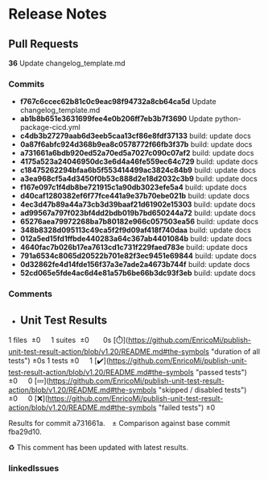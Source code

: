 # Release Notes

## Pull Requests
**36** Update changelog_template.md
### Commits
  - **f767c6ccec62b81c0c9eac98f94732a8cb64ca5d** Update changelog_template.md
  - **ab1b8b651e3631699fee4e0b206ff7eb3b7f3690** Update python-package-cicd.yml
  - **c4db3b27279aab6d3eeb5caa13cf86e8fdf37133** build: update docs
  - **0a87f6abfc924d368b9ea8c0578772f66fb3f37b** build: update docs
  - **a731661a6bdb920ed52a70ed5a7027c090c07af2** build: update docs
  - **4175a523a24046950dc3e6d4a46fe559ec64c729** build: update docs
  - **c18475262294bfaa6b5f553414499ac3824c84b9** build: update docs
  - **a3ea968cf5a4d3450f0b53c888d2e18d2032c3b9** build: update docs
  - **f167e097c1f4db8be721915c1a90db3023efe5a4** build: update docs
  - **d40caf1280382ef6f77fce441a9e37b70ebe021b** build: update docs
  - **4ec3d47b89a44a73cb3d39baaf21d61902e15303** build: update docs
  - **ad99567a797f023bf4dd2bdb019b7bd650244a72** build: update docs
  - **65276aea79972268ba7b80182e966c057503ea56** build: update docs
  - **348b8328d095113c49ca5f2f9d09af418f740daa** build: update docs
  - **012a5ed15fd1ffbde440283a64c367ab4401084b** build: update docs
  - **4640fac7b026b17ea7613cd1c731f229faed783e** build: update docs
  - **791a6534c8065d20522b701e82f3ec9451e69844** build: update docs
  - **0d32862fe4d14fde156f37a3e7ade2a4673b744f** build: update docs
  - **52cd065e5fde4ac6d4e81a57b6be66b3dc93f3eb** build: update docs
### Comments
 - ## Unit Test Results
1 files  ±0  1 suites  ±0   0s [:stopwatch:](https://github.com/EnricoMi/publish-unit-test-result-action/blob/v1.20/README.md#the-symbols &quot;duration of all tests&quot;) ±0s
1 tests ±0  1 [:heavy_check_mark:](https://github.com/EnricoMi/publish-unit-test-result-action/blob/v1.20/README.md#the-symbols &quot;passed tests&quot;) ±0  0 [:zzz:](https://github.com/EnricoMi/publish-unit-test-result-action/blob/v1.20/README.md#the-symbols &quot;skipped / disabled tests&quot;) ±0  0 [:x:](https://github.com/EnricoMi/publish-unit-test-result-action/blob/v1.20/README.md#the-symbols &quot;failed tests&quot;) ±0 

Results for commit a731661a. ± Comparison against base commit fba29d10.

:recycle: This comment has been updated with latest results.

### linkedIssues
    
